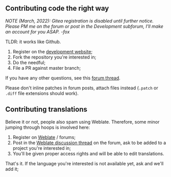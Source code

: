 ## Contributing code the right way

*NOTE (March, 2022): Gitea registration is disabled until further notice. Please PM me on the forum or post in the Development subforum, I'll make an account for you ASAP. -fox*

TLDR: it works like Github.

1. Register on the [development website](https://git.tt-rss.org);
2. Fork the repository you're interested in;
3. Do the needful;
4. File a PR against master branch;

If you have any other questions, see this [forum thread](https://discourse.tt-rss.org/t/how-to-contribute-code-via-pull-requests-on-git-tt-rss-org/1850).

Please don't inline patches in forum posts, attach files instead (``.patch`` or ``.diff`` file
extensions should work).

## Contributing translations

Believe it or not, people also spam using Weblate. Therefore, some minor jumping through hoops is involved here:

1. Register on [Weblate](https://weblate.tt-rss.org/) / forums;
2. Post in the [Weblate discussion thread](https://community.tt-rss.org/t/easier-translations-with-weblate/1680) on the forum, ask to be added to a project
you're interested in;
3. You'll be given proper access rights and will be able to edit translations.

That's it. If the language you're interested is not available yet, ask and we'll add it;
